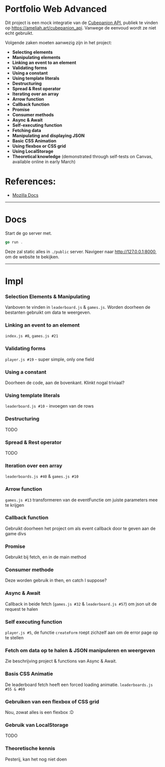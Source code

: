 # Portfolio Web Advanced 

Dit project is een mock integratie van de [Cubepanion API](https://github.com/Fesaa/CubepanionAPI), publiek te vinden op https://ameliah.art/cubepanion_api.
Vanwege de eenvoud wordt ze niet echt gebruikt.

Volgende zaken moeten aanwezig zijn in het project:
- **Selecting elements**
- **Manipulating elements**
- **Linking an event to an element**
- **Validating forms**
- **Using a constant**
- **Using template literals**
- **Destructuring**
- **Spread & Rest operator**
- **Iterating over an array**
- **Arrow function**
- **Callback function**
- **Promise**
- **Consumer methods**
- **Async & Await**
- **Self-executing function**
- **Fetching data**
- **Manipulating and displaying JSON**
- **Basic CSS Animation**
- **Using flexbox or CSS grid**
- **Using LocalStorage**
- **Theoretical knowledge** (demonstrated through self-tests on Canvas, available online in early March)

# References:
- [Mozilla Docs](https://developer.mozilla.org/en-US/)

---------------

# Docs

Start de go server met. 
```go
go run .
```
Deze zal static alles in `./public` server. Navigeer naar http://127.0.0.1:8000, om de website te bekijken.

----------------

# Impl

### Selection Elements & Manipulating
Vanboven te vinden in `leaderboard.js` & `games.js`. Worden doorheen de bestanten gebruikt om data te weergeven.

### Linking an event to an element
`index.js #8`, `games.js #21` 

### Validating forms
`player.js #19` - super simple, only one field

### Using a constant
Doorheen de code, aan de bovenkant. Klinkt nogal triviaal?

### Using template literals
`leaderboard.js #10` - invoegen van de rows

### Destructuring
TODO

### Spread & Rest operator
TODO

### Iteration over een array
`leaderboards.js #40` & `games.js #10`

### Arrow function
`games.js #13` transformeren van de eventFunctie om juiste parameters mee te krijgen

### Callback function
Gebruikt doorheen het project om als event callback door te geven aan de game divs

### Promise
Gebruikt bij fetch, en in de main method

### Consumer methode
Deze worden gebruik in then, en catch I suppose?

### Async & Await
Callback in beide fetch (`games.js #32` & `leaderboard.js #57`) om json uit de request te halen

### Self executing function
`player.js #5`, de functie `createForm` roept zichzelf aan om de error page op te stellen

### Fetch om data op te halen & JSON manipuleren en weergeven
Zie beschrijving project & functions van Async & Await.

### Basis CSS Animatie
De leaderboard fetch heeft een forced loading animatie. `leaderboards.js #55 & #69`

### Gebruiken van een flexbox of CSS grid
Nou, zowat alles is een flexbox :D

### Gebruik van LocalStorage
TODO

### Theoretische kennis
Pesterij, kan het nog niet doen

